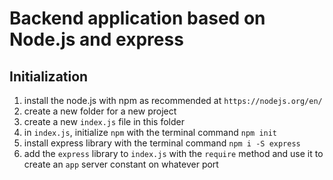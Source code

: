 # Backend application based on Node.js and express

## Initialization

1. install the node.js with npm as recommended at `https://nodejs.org/en/`
2. create a new folder for a new project
3. create a new `index.js` file in this folder  
4. in `index.js`, initialize `npm` with 
 the terminal command `npm init`
 5. install express library with the terminal command `npm i -S express`
 6. add the `express` library to `index.js` with the `require` method and use it to create an `app` server constant on whatever port